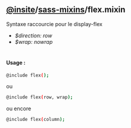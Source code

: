 ## [@insite](../../README.md)/[sass-mixins](../README.md)/flex.mixin

Syntaxe raccourcie pour le display-flex

* *$direction: row*
* *$wrap: nowrap*

#

#### Usage :


```bash
@include flex();
```

ou

```bash
@include flex(row, wrap);
```

ou encore

```bash
@include flex(column);
```
 



